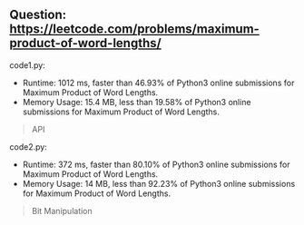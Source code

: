 ## Question: https://leetcode.com/problems/maximum-product-of-word-lengths/

code1.py:
* Runtime: 1012 ms, faster than 46.93% of Python3 online submissions for Maximum Product of Word Lengths.
* Memory Usage: 15.4 MB, less than 19.58% of Python3 online submissions for Maximum Product of Word Lengths.
> API

code2.py:
* Runtime: 372 ms, faster than 80.10% of Python3 online submissions for Maximum Product of Word Lengths.
* Memory Usage: 14 MB, less than 92.23% of Python3 online submissions for Maximum Product of Word Lengths.
> Bit Manipulation